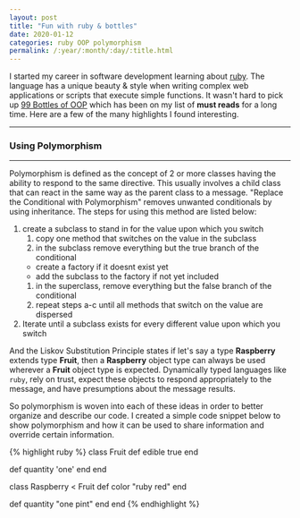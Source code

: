 ```yaml
---
layout: post
title: "Fun with ruby & bottles"
date: 2020-01-12
categories: ruby OOP polymorphism
permalink: /:year/:month/:day/:title.html
---
```



I started my career in software development learning about [ruby](https://www.ruby-lang.org/en/).  The language has a unique beauty & style when writing complex web applications or scripts that execute simple functions.  It wasn't hard to pick up [99 Bottles of OOP](https://www.sandimetz.com/99bottles) which has been on my list of **must reads** for a long time.  Here are a few of the many highlights I found interesting.

---


 ### Using Polymorphism
 ---
 Polymorphism is defined as the concept of 2 or more classes having the ability to respond to the same directive.  This usually involves a child class that can react in the same way as the parent class to a message.  "Replace the Conditional with Polymorphism" removes unwanted conditionals by using inheritance.  The steps for using this method are listed below:

1. create a subclass to stand in for the value upon which you switch
    1. copy one method that switches on the value in the subclass
    1. in the subclass remove everything but the true branch of the conditional
    * create a factory if it doesnt exist yet
    * add the subclass to the factory if not yet included
    1. in the superclass, remove everything but the false branch of the conditional
    1. repeat steps a-c until all methods that switch on the value are dispersed
2. Iterate until a subclass exists for every different value upon which you switch
 
And the Liskov Substitution Principle states if let's say a type **Raspberry** extends type **Fruit**, then a **Raspberry** object type can always be used wherever a **Fruit** object type is expected.  Dynamically typed languages like `ruby`, rely on trust, expect these objects to respond appropriately to the message, and have presumptions about the message results.  

So polymorphism is woven into each of these ideas in order to better organize and describe our code.  I created a simple code snippet below to show polymorphism and how it can be used to share information and override certain information.  


{% highlight ruby %}
class Fruit
  def edible
    true
  end

  def quantity
    'one'
  end
end

class Raspberry < Fruit
  def color
    "ruby red"
  end

  def quantity
    "one pint"
  end
end
{% endhighlight %}





